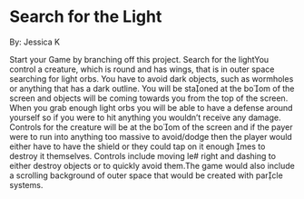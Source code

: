 # Search for the Light
By: Jessica K

Start your Game by branching off this project.
Search for the lightYou control a creature, which is round and has wings, that is in outer space searching for light orbs. You have to avoid dark objects, such as wormholes or anything that has a dark outline. You will be staoned at the boom of the screen and objects will be coming towards you from the top of the screen. When you grab enough light orbs you will be able to have a defense around yourself so if you were to hit anything you wouldn’t receive any damage. Controls for the creature will be at the boom of the screen and if the payer were to run into anything too massive to avoid/dodge then the player would either have to have the shield or they could tap on it enough mes to destroy it themselves. Controls include moving le# right and dashing to either destroy objects or to quickly avoid them.The game would also include a scrolling background of outer space that would be created with parcle systems.
